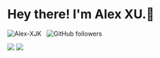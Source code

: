 <!--
Here are some ideas to get you started:

- 🔭 I’m currently working on ...
- 🌱 I’m currently learning ...
- 👯 I’m looking to collaborate on ...
- 🤔 I’m looking for help with ...
- 💬 Ask me about ...
- 📫 How to reach me: ...
- 😄 Pronouns: ...
- ⚡ Fun fact: ...
-->

<h1> Hey there! I'm Alex XU.👋</h1>


<img src="https://komarev.com/ghpvc/?username=Alex-XJK&label=Profile%20views&color=fff700&style=plastic" alt="Alex-XJK"> &nbsp; <img alt="GitHub followers" src="https://img.shields.io/github/followers/Alex-XJK?style=plastic">

<!--
| <img align="center" src="https://github-readme-stats.vercel.app/api?username=Alex-XJK&count_private=true&show_icons=true&include_all_commits=true&theme=cobalt&hide_border=true"> | <img align="center" src="https://github-readme-stats.vercel.app/api/top-langs/?username=Alex-XJK&theme=cobalt&langs_count=10&layout=compact&hide_border=true&size_weight=0.5&count_weight=0.5"> |
| ------------- | ------------- |
-->

<img src="https://github-readme-stats.vercel.app/api/top-langs/?username=Alex-XJK&theme=cobalt&langs_count=10&layout=compact&size_weight=0.5&count_weight=0.5&exclude_repo=GAPP,Botanique-Android,RA-Shell_Scripts">  
<img src="https://github-profile-trophy.vercel.app/?username=Alex-XJK&theme=cobalt&rank=SSS,SS,S,AAA,AA,A">

<!--
Visit statistics from June 2023 onwards  
<a href="https://www.revolvermaps.com/livestats/57w8h7d928p/"><img src="https://rf.revolvermaps.com/h/m/a/7/ffc000/128/40/57w8h7d928p.png" width="256" height="128" alt="Visitor Map" style="border:0;"></a>
-->

